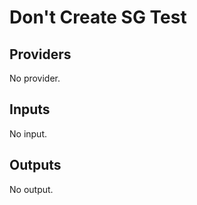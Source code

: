 # Don't Create SG Test


<!-- BEGIN TFDOCS -->
## Providers

No provider.

## Inputs

No input.

## Outputs

No output.

<!-- END TFDOCS -->
